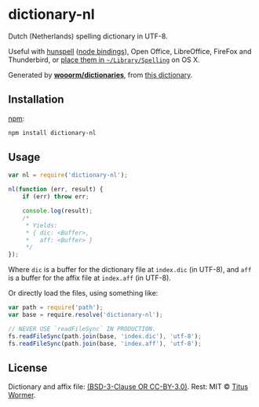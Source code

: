 # dictionary-nl

Dutch (Netherlands) spelling dictionary in UTF-8.

Useful with [hunspell][hunspell] ([node bindings][nodehun]), Open Office,
LibreOffice, FireFox and Thunderbird, or [place them in
`~/Library/Spelling`][osx] on OS X.

Generated by [**wooorm/dictionaries**][dictionaries], from [this
dictionary][source].

## Installation

[npm][npm]:

```bash
npm install dictionary-nl
```

## Usage

```js
var nl = require('dictionary-nl');

nl(function (err, result) {
    if (err) throw err;

    console.log(result);
    /*
     * Yields:
     * { dic: <Buffer>,
     *   aff: <Buffer> }
     */
});
```

Where `dic` is a buffer for the dictionary file at `index.dic` (in UTF-8), and
`aff` is a buffer for the affix file at `index.aff` (in UTF-8).

Or directly load the files, using something like:

```js
var path = require('path');
var base = require.resolve('dictionary-nl');

// NEVER USE `readFileSync` IN PRODUCTION.
fs.readFileSync(path.join(base, 'index.dic'), 'utf-8');
fs.readFileSync(path.join(base, 'index.aff'), 'utf-8');
```

## License

Dictionary and affix file: [(BSD-3-Clause OR CC-BY-3.0)][license]. Rest: MIT ©
[Titus Wormer][home].

[hunspell]: http://hunspell.sourceforge.net

[nodehun]: https://github.com/nathanjsweet/nodehun

[osx]: https://github.com/wooorm/dictionaries#os-x

[source]: http://extensions.openoffice.org/en/project/dutch-spelling-and-hyphenation-dictionary

[npm]: https://docs.npmjs.com/cli/install

[license]: LICENSE

[dictionaries]: https://github.com/wooorm/dictionaries

[home]: https://wooorm.com
